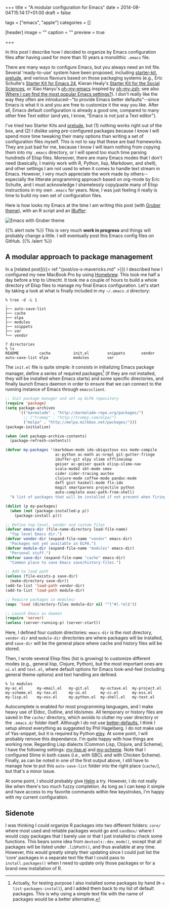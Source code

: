 +++
title = "A modular configuration for Emacs"
date = 2014-08-04T15:14:17+01:00
draft = false

tags = ["emacs", "apple"]
categories = []

[header]
image = ""
caption = ""
preview = true

+++

In this post I describe how I decided to organize by Emacs configuration files after having used for more than 10 years a monolithic `.emacs` file.

There are many ways to configure Emacs, but you always need an init file. Several 'ready-to-use' system have been proposed, including [starter-kit](https://github.com/technomancy/emacs-starter-kit), [prelude](https://github.com/bbatsov/prelude), and various flavours based on those packaging systems (e.g., Eric Schulte's [Starter Kit for Emacs 24](https://github.com/eschulte/emacs24-starter-kit), Kieran Healy's [Starter Kit for the Social Sciences](http://kieranhealy.org/resources/emacs-starter-kit/), or Xiao Hanyu's [oh-my-emacs](https://github.com/xiaohanyu/oh-my-emacs) inspired by [oh-my-zsh](https://github.com/robbyrussell/oh-my-zsh); see also [Where I can find the most popular Emacs settings?](http://goo.gl/QLpbuU)). I don't really like the way they often are introduced--"to provide Emacs better defaults"--since Emacs is what it is and you are free to customize it the way you like. After all, Emacs default configuration is already a good one, compared to many other free Text editor (and yes, I know, "Emacs is not just a Text editor").

I've tried two Starter Kits and [prelude](https://github.com/bbatsov/prelude), but (1) nothing works right out of the box, and (2) I dislike using pre-configured packages because I know I will spend more time tweaking their many options than writing a set of configuration files myself. This is not to say that these are bad frameworks. They are just bad for me, because I know I will learn nothing from copying them into my `.emacs` directory, or I will spend too much time parsing hundreds of Elisp files. Moreover, there are many Emacs modes that I don't need (basically, I mainly work with R, Python, lisp, Markdown, and shell), and other settings I am not used to when it comes to handle text stream in Emacs. However, I very much appreciate the work made by others--especially the litterate programming approach based on org-mode by Eric Schulte, and I must acknowledge I shamelessly copy/paste many of Elisp instructions in my own `.emacs` for years. Now, I was just feeling it really is time to build my own set of configuration files.

Here is how looks my Emacs at the time I am writing this post (with [Gruber theme](https://github.com/rexim/gruber-darker-theme)), with an R script and an [IBuffer](http://www.emacswiki.org/emacs/IbufferMode):

![Emacs with Gruber theme](/img/2014-07-27-14-43-49.png)

{{% alert note %}}
This is very much **work in progress** and things will probably change a little. I will eventually post this Emacs config files on GitHub.
{{% /alert %}}

## A modular approach to package management

In a [related post]({{< ref "/post/os-x-mavericks.md" >}}) I described how I configured my new MacBook Pro by using [Homebrew](http://brew.sh). This took me half a day before a trip to Utrecht. It took me a couple of hours to build a whole directory of Elisp files to manage my final Emacs configuration. Let's start by taking a look at what is finally included in my `~/.emacs.d` directory:

```
% tree -d -L 1
.
├── auto-save-list
├── cache
├── elpa
├── modules
├── snippets
├── var
└── vendor

7 directories
% ls 
README         cache          init.el        snippets       vendor
auto-save-list elpa           modules        var
```

The `init.el` file is quite simple: it consists in initializing Emacs package manager, define a series of required packages[^1] (if they are not installed, they will be installed when Emacs starts) and some specific directories, and finally launch Emacs daemon in order to ensure that we can connect to the running instance of Emacs through `emacsclient`.

```lisp
;; Init package manager and set up ELPA repository
(require 'package)
(setq package-archives
      '(("marmalade" . "http://marmalade-repo.org/packages/")
        ;; ("tromey" . "http://tromey.com/elpa/")
        ("melpa" . "http://melpa.milkbox.net/packages/")))
(package-initialize)

(when (not package-archive-contents)
  (package-refresh-contents))

(defvar my-packages '(markdown-mode ido-ubiquitous ess mode-compile
                      ac-python ac-math ac-nrepl git-gutter-fringe
                      ibuffer-git elpy slime offlineimap
                      geiser ac-geiser quack elisp-slime-nav
                      scala-mode2 sbt-mode smex
                      cider cider-tracing auctex
                      clojure-mode coffee-mode pandoc-mode
                      deft gist haskell-mode flx-ido
                      magit smartparens projectile python
                      auto-complete exec-path-from-shell)
  "A list of packages that will be installed if not present when firing Emacs")

(dolist (p my-packages)
  (when (not (package-installed-p p))
    (package-install p)))

;; Define top-level, vendor and custom files
(defvar emacs-dir (file-name-directory load-file-name)
  "Top level Emacs dir.")
(defvar vendor-dir (expand-file-name "vendor" emacs-dir)
  "Packages not yet available in ELPA.")
(defvar module-dir (expand-file-name "modules" emacs-dir)
  "Personal stuff.")
(defvar save-dir (expand-file-name "cache" emacs-dir)
  "Common place to save Emacs save/history-files.")

;; Add to load path
(unless (file-exists-p save-dir)
  (make-directory save-dir))
(add-to-list 'load-path vendor-dir)
(add-to-list 'load-path module-dir)

;; Require packages in modules/
(mapc 'load (directory-files module-dir nil "^[^#].*el$"))

;; Launch Emacs as daemon
(require 'server)
(unless (server-running-p) (server-start))
```

Here, I defined four custom directories: `emacs-dir` is the root directory, `vendor-dir` and `module-dir` directories are where packages will be installed, and `save-dir` will be the general place where cache and history files will be stored.

Then, I wrote several Elisp files (list is growing) to customize different modes (e.g., general lisp, Clojure, Python), but the most important ones are `ui.el` and `text.el`, where default options for Emacs look-and-feel (including general theme options) and text handling are defined.

```
% ls modules
my-ac.el      my-email.el   my-git.el     my-octave.el  my-project.el 
my-scheme.el  my-tex.el     my-ui.el      my-cc.el      my-ess.el
my-lisp.el    my-osx.el     my-python.el  my-shell.el   my-text.el
```

Autocomplete is enabled for most programming languages, and I make heavy use of Eldoc, Outline, and Ido/smex. All temporary or history files are saved in the `cache/` directory, which avoids to clutter my user directory or the `.emacs.d/` folder itself. Although I do not use [better-defaults](https://github.com/technomancy/better-defaults), I think I setup almost everything as suggested by Phil Hagelberg. I do not make use of Yas-snippet, but it is required by Python [elpy](https://github.com/jorgenschaefer/elpy/). At some point, I will probably remove this dependance. I'm quite happy with how things are working now. Regarding Lisp dialects (Common Lisp, Clojure, and Scheme), I have the following settings: <i class="fa fa-file-code-o fa-1x"></i> [my-lisp.el](https://aliquote.org/pub/my-lisp.el) and <i class="fa fa-file-code-o fa-1x"></i> [my-scheme](https://aliquote.org/pub/my-scheme.el). Note that I configured Slime in both cases (i.e., with SBCL and with Chicken Scheme). Finally, as can be noted in one of the first output above, I still have to manage how to put this `auto-save-list` folder into the right place (`cache/`), but that's a minor issue.


At some point, I should probably give [Helm](http://tuhdo.github.io/helm-intro.html) a try. However, I do not really like when there's too much fuzzy completion. As long as I can keep it simple and have access to my favorite commands within few keystrokes, I'm happy with my current configuration.


## Sidenote

I was thinking I could organize R packages into two different folders: `core/` where most used and reliable packages would go and `sandbox/` where I would copy packages that I barely use or that I just installed to check some functions. This bears some idea from `devtools::dev_mode()`, except that all packages will be listed under `.libPath()`, and thus available at any time. However, this would greatly simply their updating since I could just list the 'core' packages in a separate text file that I could pass to `install.packages()` when I need to update only those packages or for a brand new installation of R.


[^1]: Actually, for testing purpose I also installed some packages by hand (`M-x list-packages-install`), and I added them back to my list of default packages. This is why using a simple text file with the name of packages would be a better alternative.
